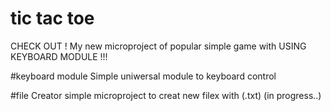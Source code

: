 # tic tac toe
CHECK OUT ! My new microproject of popular simple game with USING KEYBOARD MODULE !!!

#keyboard module
Simple uniwersal module to keyboard control

#file Creator
simple microproject to creat new filex with (.txt)
(in progress..)

